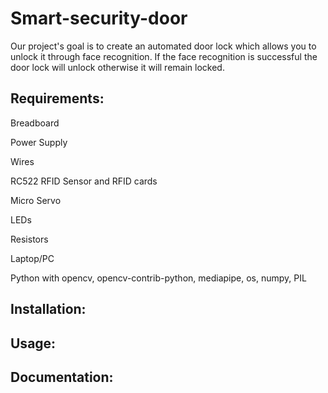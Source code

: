 # Smart-security-door
Our project's goal is to create an automated door lock which allows you to unlock it through face recognition. If the face recognition is successful the door lock will unlock otherwise it will remain locked. 

## Requirements:

   Breadboard
   
   Power Supply
   
   Wires
   
   RC522 RFID Sensor and RFID cards
   
   Micro Servo 
   
   LEDs 
   
   Resistors
   
   Laptop/PC 
   
   Python with opencv, opencv-contrib-python, mediapipe, os, numpy, PIL
   

## Installation:

## Usage:

## Documentation:
